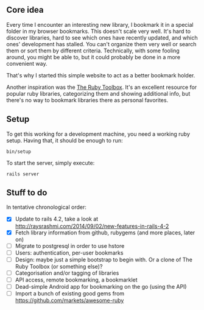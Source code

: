 ## Core idea

Every time I encounter an interesting new library, I bookmark it in a special folder in my browser bookmarks. This doesn't scale very well. It's hard to discover libraries, hard to see which ones have recently updated, and which ones' development has stalled. You can't organize them very well or search them or sort them by different criteria. Technically, with some fooling around, you might be able to, but it could probably be done in a more convenient way.

That's why I started this simple website to act as a better bookmark holder.

Another inspiration was the [The Ruby Toolbox](https://www.ruby-toolbox.com/). It's an excellent resource for popular ruby libraries, categorizing them and showing additional info, but there's no way to bookmark libraries there as personal favorites.

## Setup

To get this working for a development machine, you need a working ruby setup. Having that, it should be enough to run:

```
bin/setup
```

To start the server, simply execute:

```
rails server
```

## Stuff to do

In tentative chronological order:

- [x] Update to rails 4.2, take a look at http://raysrashmi.com/2014/09/02/new-features-in-rails-4-2
- [x] Fetch library information from github, rubygems (and more places, later on)
- [ ] Migrate to postgresql in order to use hstore
- [ ] Users: authentication, per-user bookmarks
- [ ] Design: maybe just a simple bootstrap to begin with. Or a clone of The Ruby Toolbox (or something else)?
- [ ] Categorisation and/or tagging of libraries
- [ ] API access, remote bookmarking, a bookmarklet
- [ ] Dead-simple Android app for bookmarking on the go (using the API)
- [ ] Import a bunch of existing good gems from https://github.com/markets/awesome-ruby
